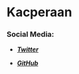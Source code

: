  # Kacperaan

### Social Media:

- ***[Twitter](https://twitter.com/popeqkacper)***

- ***[GitHub](https://github.com/Kacperaan)***
